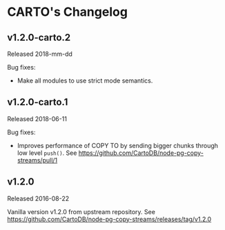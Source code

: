 # CARTO's Changelog

## v1.2.0-carto.2
Released 2018-mm-dd

Bug fixes:
 * Make all modules to use strict mode semantics.

## v1.2.0-carto.1
Released 2018-06-11

Bug fixes:
 * Improves performance of COPY TO by sending bigger chunks through low level `push()`. See https://github.com/CartoDB/node-pg-copy-streams/pull/1

## v1.2.0
Released 2016-08-22

Vanilla version v1.2.0 from upstream repository. See https://github.com/CartoDB/node-pg-copy-streams/releases/tag/v1.2.0
